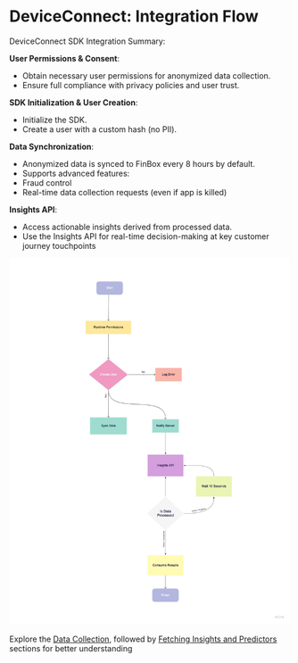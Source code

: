 # DeviceConnect: Integration Flow

DeviceConnect SDK Integration Summary:

**User Permissions & Consent**:
* Obtain necessary user permissions for anonymized data collection.
* Ensure full compliance with privacy policies and user trust.

**SDK Initialization & User Creation**:
* Initialize the SDK.
* Create a user with a custom hash (no PII).

**Data Synchronization**:
* Anonymized data is synced to FinBox every 8 hours by default.
* Supports advanced features:
 * Fraud control
* Real-time data collection requests (even if app is killed)

**Insights API**:

* Access actionable insights derived from processed data.
* Use the Insights API for real-time decision-making at key customer journey touchpoints

<img src="/device_connect_integration.jpg" alt="Device Connect Integration Workflow" />


Explore the [Data Collection](/device-connect/mobile-integration.html), followed by [Fetching Insights and Predictors](/device-connect/insights-integration-flow.html) sections for better understanding